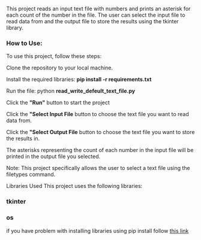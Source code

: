 This project reads an input text file with numbers and prints an asterisk for each count of the number in the file. The user can select the input file to read data from and the output file to store the results using the tkinter library.

<h3>How to Use:</h3>
To use this project, follow these steps:

Clone the repository to your local machine.

Install the required libraries: <strong>pip install -r requirements.txt</strong>

Run the file: python <strong>read_write_defeult_text_file.py</strong>

Click the <strong>"Run"</strong> button to start the project

Click the <strong>"Select Input File</strong> button to choose the text file you want to read data from.

Click the <strong>"Select Output File</strong> button to choose the text file you want to store the results in.


The asterisks representing the count of each number in the input file will be printed in the output file you selected.

Note: This project specifically allows the user to select a text file using the filetypes command.

Libraries Used
This project uses the following libraries:

<h3>tkinter</h3>
<h3>os</h3>

<p> if you have problem with installing libraries using pip install follow  <a target="_blank" href="https://github.com/shahrzad-gdr/problems">this link </a></p>

